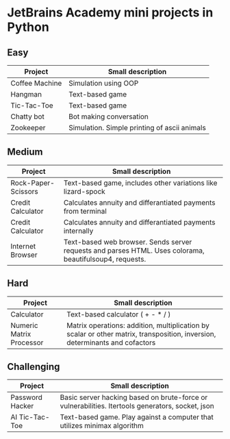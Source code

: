 # JetBrains Academy mini projects in Python

## Easy
| Project                   | Small description                                            |
| ------------------------- | ------------------------------------------------------------ |
| Coffee Machine            | Simulation using OOP                                         |
| Hangman                   | Text-based game                                              |
| Tic-Tac-Toe               | Text-based game                                              |
| Chatty bot                | Bot making conversation                                      |
| Zookeeper                 | Simulation. Simple printing of ascii animals                 |

## Medium
| Project                   | Small description                                            |
| ------------------------- | ------------------------------------------------------------ |
| Rock-Paper-Scissors       | Text-based game, includes other variations like lizard-spock |
| Credit Calculator         | Calculates annuity and differantiated payments from terminal |
| Credit Calculator         | Calculates annuity and differantiated payments internally    |
| Internet Browser          | Text-based web browser. Sends server requests and parses HTML. Uses colorama, beautifulsoup4, requests. |

## Hard
| Project                   | Small description                                            |
| ------------------------- | ------------------------------------------------------------ |
| Calculator                | Text-based calculator ( + - * / )                            |
| Numeric Matrix Processor  | Matrix operations: addition, multiplication by scalar or other matrix, transposition, inversion, determinants and cofactors |

## Challenging
| Project                   | Small description                                            |
| ------------------------- | ------------------------------------------------------------ |
| Password Hacker           | Basic server hacking based on brute-force or vulnerabilities. Itertools generators, socket, json |
| AI Tic-Tac-Toe            | Text-based game. Play against a computer that utilizes minimax algorithm |

